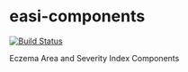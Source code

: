 # easi-components

[![Build Status](https://travis-ci.org/MrAntix/easi-components.svg?branch=master)](https://travis-ci.org/MrAntix/easi-components)

Eczema Area and Severity Index Components
